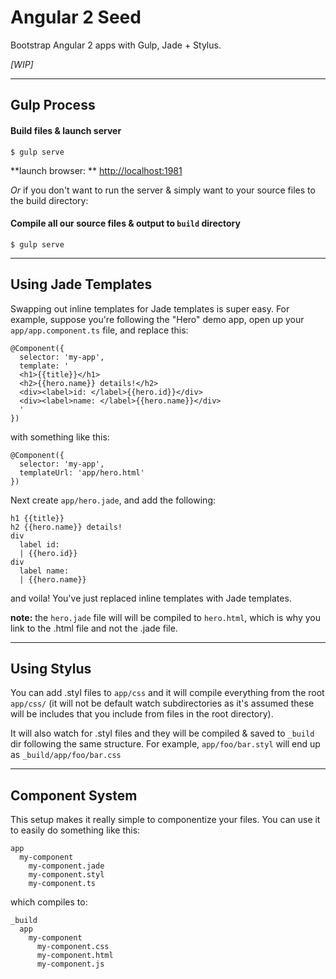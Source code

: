 # Angular 2 Seed
Bootstrap Angular 2 apps with Gulp, Jade + Stylus.

_[WIP]_

*****

## Gulp Process

#### Build files & launch server
```
$ gulp serve
```

**launch browser: ** [http://localhost:1981](http://localhost:1981)

_Or_ if you don't want to run the server & simply want to your source files to the build directory:

#### Compile all our source files & output to `build` directory
```
$ gulp serve
```

*****

## Using Jade Templates
Swapping out inline templates for Jade templates is super easy. For example, suppose you're following the "Hero" demo app, open up your `app/app.component.ts` file, and replace this:
```
@Component({
  selector: 'my-app',
  template: '
  <h1>{{title}}</h1>
  <h2>{{hero.name}} details!</h2>
  <div><label>id: </label>{{hero.id}}</div>
  <div><label>name: </label>{{hero.name}}</div>
  '
})
```

with something like this:

```
@Component({
  selector: 'my-app',
  templateUrl: 'app/hero.html'
})
```

Next create `app/hero.jade`, and add the following:
```
h1 {{title}}
h2 {{hero.name}} details!
div
  label id:
  | {{hero.id}}
div
  label name:
  | {{hero.name}}
```

and voila! You've just replaced inline templates with Jade templates.

**note:** the `hero.jade` file will will be compiled to `hero.html`, which is why you link to the .html file and not the .jade file.


*****

## Using Stylus
You can add .styl files to `app/css` and it will compile everything from the root `app/css/` (it will not be default watch subdirectories as it's assumed these will be includes that you include from files in the root directory).

It will also watch for .styl files and they will be compiled & saved to `_build` dir following the same structure. For example, `app/foo/bar.styl` will end up as `_build/app/foo/bar.css`


*****

## Component System
This setup makes it really simple to componentize your files. You can use it to easily do something like this:

```
app
  my-component
    my-component.jade
    my-component.styl
    my-component.ts
```

which compiles to:

```
_build
  app
    my-component
      my-component.css
      my-component.html
      my-component.js
```

